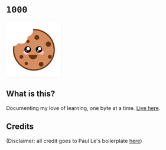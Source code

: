 # `1000`

![favicon](favicon.ico)

## What is this?

Documenting my love of learning, one byte at a time. [Live here](https://larrylawl.github.io/).

## Credits

(Disclaimer: all credit goes to Paul Le's boilerplate [here](https://github.com/LeNPaul/Lagrange))
